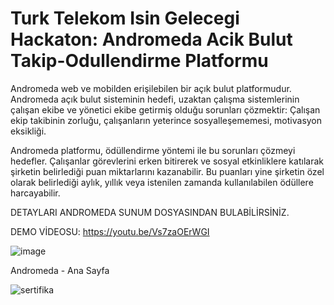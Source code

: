 # Turk Telekom Isin Gelecegi Hackaton: Andromeda Acik Bulut Takip-Odullendirme Platformu
Andromeda web ve mobilden erişilebilen bir açık bulut platformudur. 
Andromeda açık bulut sisteminin hedefi, uzaktan çalışma sistemlerinin çalışan ekibe ve yönetici ekibe getirmiş olduğu sorunları çözmektir: 
Çalışan ekip takibinin zorluğu, 
çalışanların yeterince sosyalleşememesi, 
motivasyon eksikliği.  

Andromeda platformu, ödüllendirme yöntemi ile bu sorunları çözmeyi hedefler. 
Çalışanlar görevlerini erken bitirerek ve sosyal etkinliklere katılarak şirketin belirlediği puan miktarlarını kazanabilir. 
Bu puanları yine şirketin özel olarak belirlediği aylık, yıllık veya istenilen zamanda kullanılabilen ödüllere harcayabilir.

DETAYLARI ANDROMEDA SUNUM DOSYASINDAN BULABİLİRSİNİZ.

DEMO VİDEOSU: https://youtu.be/Vs7zaOErWGI

![image](https://user-images.githubusercontent.com/80919382/119645791-188fa080-be27-11eb-894b-f6ffec247fbd.png)

Andromeda - Ana Sayfa

![sertifika](https://user-images.githubusercontent.com/80919382/120226139-47ef4480-c24f-11eb-83bc-4390085a3a53.PNG)

